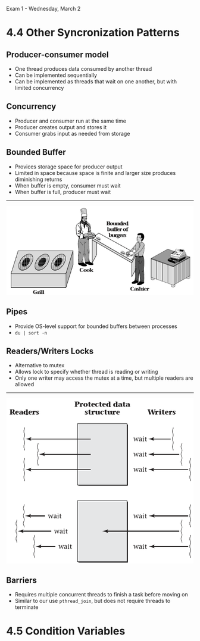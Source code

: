 Exam 1 - Wednesday, March 2

4.4 Other Syncronization Patterns
=================================

Producer-consumer model
-----------------------

- One thread produces data consumed by another thread
- Can be implemented sequentially
- Can be implemented as threads that wait on one another, but with limited concurrency

Concurrency
-----------

- Producer and consumer run at the same time
- Producer creates output and stores it
- Consumer grabs input as needed from storage

Bounded Buffer
--------------

- Provices storage space for producer output
- Limited in space because space is finite and larger size produces diminishing returns
- When buffer is empty, consumer must wait
- When buffer is full, producer must wait

---

![Bounded burger buffer](media/4-14.png)

Pipes
-----

- Provide OS-level support for bounded buffers between processes
- `du | sort -n`

Readers/Writers Locks
---------------------

- Alternative to mutex
- Allows lock to specify whether thread is reading or writing
- Only one writer may access the mutex at a time, but multiple readers are allowed

---

![Readers/Writers Lock](media/4-15.png)

Barriers
--------

- Requires multiple concurrent threads to finish a task before moving on
- Similar to our use `pthread_join`, but does not require threads to terminate

4.5 Condition Variables
=======================
